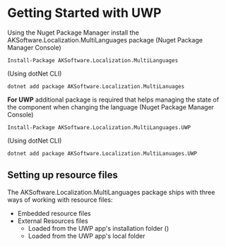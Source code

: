 


# Getting Started with UWP

Using the Nuget Package Manager install the AKSoftware.Localization.MultiLanguages package 
(Nuget Package Manager Console)
``` PS
Install-Package AKSoftware.Localization.MultiLanguages 
```
(Using dotNet CLI)
``` CLI
dotnet add package AKSoftware.Localization.MultiLanuages
```
**For UWP** additional package is required that helps managing the state of the component when changing the language 
(Nuget Package Manager Console)
``` PS
Install-Package AKSoftware.Localization.MultiLanguages.UWP 
```
(Using dotNet CLI)
``` CLI
dotnet add package AKSoftware.Localization.MultiLanuages.UWP
```
## Setting up resource files

The AKSoftware.Localization.MultiLanguages package ships with three ways of working with resource files:

* Embedded resource files
* External Resources files
	* Loaded from the UWP app's installation folder ()
	* Loaded from the UWP app's local folder

<!--stackedit_data:
eyJoaXN0b3J5IjpbLTcwNTkyNDI4MSw3MzA5OTgxMTZdfQ==
-->